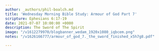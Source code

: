 ```yaml
---
author: _authors/phil-boalch.md
title: 'Wednesday Morning Bible Study: Armour of God Part 7'
scripture: Ephesians 6:17-19
date: 2021-07-07 10:00:00 +0000
description: The Sword of The Spirit
image: "/v1612279970/blogbanner_wedam_1920x1080_iqbcem.png"
notes: "/v1626166777/armour_of_god_7._the_sword_finished_x5h7g8.pdf"

---
```


